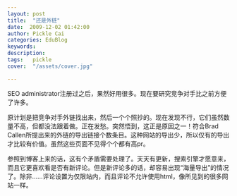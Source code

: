 ```yaml
---
layout: post  
title:  "还是外链"
date:  2009-12-02 01:42:00
author: Pickle Cai  
categories: EduBlog  
keywords: 
description:   
tags:	pickle   
cover:  "/assets/cover.jpg"  

---
```


SEO administrator注册过之后，果然好用很多。现在要研究竞争对手比之前方便了许多。



原计划是把竞争对手外链找出来，然后一个个照抄的。现在发现不行，它们虽然数量不高，但都没法跟着做。正在发愁。突然悟到，这正是原因之一！符合Brad Callen所提出来的外链的导出链接个数条目。这种网站的导出少，所以仅有的导出才比较有价值。虽然这些页面不见得个个都有高pr。



参照到博客上来的话，这有个矛盾需要处理了。天天有更新，搜索引擎才愿意来，而且它更喜欢看是否有新评论。但是新评论多的话，却容易出现“海量导出”的情况了。除非……评论设置为仅限站内，而且评论不允许使用html，像所见到的很多网站一样。



		    
